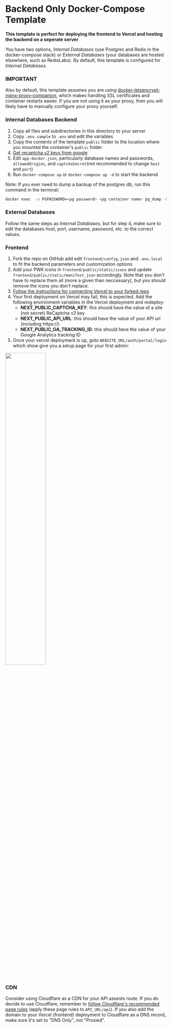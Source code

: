 # Backend Only Docker-Compose Template

**This template is perfect for deploying the frontend to Vercel and hosting the backend on a seperate server**

You have two options, *Internal Databases* (use Postgres and Redis in the docker-compose stack) or *External Databases* (your databases are hosted elsewhere, such as RedisLabs). By default, this template is configured for *Internal Databases*.

### IMPORTANT
Also by default, this template assumes you are using [docker-letsencrypt-nginx-proxy-companion](https://github.com/nginx-proxy/docker-letsencrypt-nginx-proxy-companion), which makes handling SSL certificates and container restarts easier. If you are not using it as your proxy, then you will likely have to manually configure your proxy yourself.

### Internal Databases Backend
1. Copy all files and subdirectories in this directory to your server
2. Copy  `.env.sample` to `.env` and edit the variables
3. Copy the contents of the template `public` folder to the location where you mounted the container's  `public` folder
4. [Get recaptcha v2 keys from google](https://developers.google.com/recaptcha/intro)
5. Edit `app-docker.json`, particularly database names and passwords, `allowedOrigins`, and `captchaSecret`(not recommended to change `host` and `port`)
6. Run `docker-compose up` or `docker-compose up -d` to start the backend

Note: If you ever need to dump a backup of the postgres db, run this command in the terminal:
```bash
docker exec  -e PGPASSWORD=<pg password> <pg container name> pg_dump -U <pg user> <pg database name> > backup.sql
```

### External Databases
Follow the same steps as *Internal Databases*, but for step 4, make sure to edit the databases host, port, username, password, etc. to the correct values.

### Frontend
1. Fork the repo on GitHub add edit `frontend/config.json` and `.env.local` to fit the backend parameters and customization options
2. Add your PWA icons in `frontend/public/static/icons` and update `frontend/public/static/manifest.json` accordingly. Note that you don't have to replace them all (more a given than neccessary), but you should remove the icons you don't replace.
3. [Follow the instructions for connecting Vercel to your forked repo](https://vercel.com/docs/v2/git-integrations/vercel-for-github#connecting-with-github)
4. Your first deployment on Vercel may fail, this is expected. Add the following environment variables in the Vercel deployment and redeploy:
   - <strong>NEXT_PUBLIC_CAPTCHA_KEY</strong>: this should have the value of a site (not secret) ReCaptcha v2 key
   - <strong>NEXT_PUBLIC_API_URL</strong>: this should have the value of your API url (including https://)
   - <strong>NEXT_PUBLIC_GA_TRACKING_ID</strong>: this should have the value of your Google Analytics tracking ID
5. Once your vercel deployment is up, goto `WEBSITE_URL/auth/portal/login` which show give you a setup page for your first admin:
<img src="https://i.imgur.com/OQil44L.png" width="50%" />

### CDN
Consider using Cloudflare as a CDN for your API assests route. If you do decide to use Cloudflare, remember to [follow Cloudflare's recommended page rules](https://support.cloudflare.com/hc/en-us/articles/200504045-Using-Cloudflare-with-your-API) (apply these page rules to `API_URL/api`). If you also add the domain to your Vercel (frontend) deployment to Cloudflare as a DNS record, make sure it's set to "DNS Only", not "Proxied".
